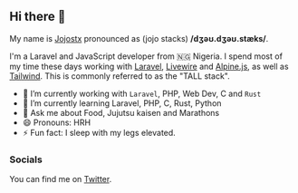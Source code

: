 ## Hi there 👋

My name is [Jojostx](https://twitter.com/Angel_ikuru) pronounced as (jojo stacks) **/dʒəʊ.dʒəʊ.stæks/**.

I'm a Laravel and JavaScript developer from 🇳🇬 Nigeria. I spend most of my time these days working with [Laravel](https://laravel.com/), [Livewire](https://laravel-livewire.com/) and [Alpine.js](https://alpinejs.dev), as well as [Tailwind](https://tailwindcss.com/). This is commonly referred to as the "TALL stack".

- 🔭 I’m currently working with `Laravel`, PHP, Web Dev, C and `Rust`
- 🌱 I’m currently learning Laravel, PHP, C, Rust, Python
- 💬 Ask me about Food, Jujutsu kaisen and Marathons
- 😄 Pronouns: HRH
- ⚡ Fun fact: I sleep with my legs elevated.

### Socials

You can find me on [Twitter](https://twitter.com/Angel_Ikuru).
